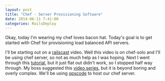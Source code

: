 ```yaml
---
layout: post
title: "Chef - Server Provisioning Software"
date: 2014-06-11 7:41:00
categories: RailsDeploy
---
```


Okay, today I'm wearing my chef loves bacon hat. Today's goal is to get started with Chef for provisioning load balanced API servers.


I'll be starting out on a [railscast][railscast] video. Well this video is on chef-solo and I'll be using chef server, so not as much help as I was hoping. Next I went through this [tutorial][gettingstartedwithchef], but it just flat out didn't work, so I stopped half way through. My boss suggested this [video series][learnchef], but it is beyond boring and overly complex. We'll be using [opscode][opscode] to host our chef server.

[railscast]: http://railscasts.com/episodes/339-chef-solo-basics
[gettingstartedwithchef]: http://gettingstartedwithchef.com/
[learnchef]: https://learnchef.opscode.com/screencasts/spring-fundamentals/week-1/
[opscode]: http://www.getchef.com/
